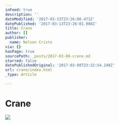 ```yaml
---
inFeed: true
description: ''
dateModified: '2017-03-13T23:26:00.471Z'
datePublished: '2017-03-13T23:26:01.988Z'
title: Crane
author: []
publisher:
  name: Nelson Cristo
via: {}
hasPage: true
sourcePath: _posts/2017-03-08-crane.md
starred: false
datePublishedOriginal: '2017-03-08T23:32:54.248Z'
url: crane/index.html
_type: Article

---
```

# Crane
![](https://the-grid-user-content.s3-us-west-2.amazonaws.com/2790d4dc-1608-42c9-b89d-e77008fcf2ed.jpg)